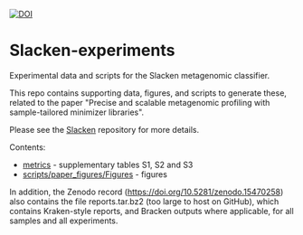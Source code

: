[![DOI](https://zenodo.org/badge/DOI/10.5281/zenodo.15470258.svg)](https://doi.org/10.5281/zenodo.15470258)

# Slacken-experiments
Experimental data and scripts for the Slacken metagenomic classifier.

This repo contains supporting data, figures, and scripts to generate these, related to the paper "Precise and scalable metagenomic profiling with sample-tailored minimizer libraries".

Please see the [Slacken](https://github.com/JNP-Solutions/Slacken) repository for more details.

Contents:

* [metrics](metrics/) - supplementary tables S1, S2 and S3
* [scripts/paper_figures/Figures](scripts/paper_figures/Figures/) - figures

In addition, the Zenodo record (https://doi.org/10.5281/zenodo.15470258) also contains the file reports.tar.bz2 (too large to host on GitHub), which contains Kraken-style reports, and Bracken outputs where applicable, for all samples and all experiments.

